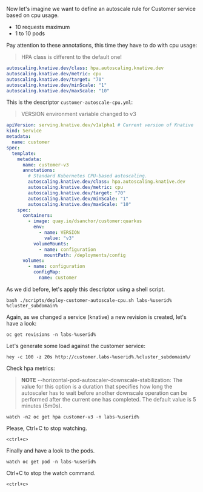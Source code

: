 Now let's imagine we want to define an autoscale rule for Customer service based on cpu usage.

- 10 requests maximum
- 1 to 10 pods

Pay attention to these annotations, this time they have to do with cpu usage:

> HPA class is different to the default one!

```yaml
autoscaling.knative.dev/class: hpa.autoscaling.knative.dev
autoscaling.knative.dev/metric: cpu
autoscaling.knative.dev/target: "70"
autoscaling.knative.dev/minScale: "1"
autoscaling.knative.dev/maxScale: "10"
```

This is the descriptor `customer-autoscale-cpu.yml`:

> VERSION environment variable changed to v3

```yaml
apiVersion: serving.knative.dev/v1alpha1 # Current version of Knative
kind: Service
metadata:
  name: customer
spec:
  template:
    metadata:
      name: customer-v3
      annotations:
        # Standard Kubernetes CPU-based autoscaling.
        autoscaling.knative.dev/class: hpa.autoscaling.knative.dev
        autoscaling.knative.dev/metric: cpu
        autoscaling.knative.dev/target: "70"
        autoscaling.knative.dev/minScale: "1"
        autoscaling.knative.dev/maxScale: "10"
    spec:
      containers:
        - image: quay.io/dsanchor/customer:quarkus
          env:
            - name: VERSION
              value: "v3"
          volumeMounts:
            - name: configuration
              mountPath: /deployments/config
      volumes:
        - name: configuration
          configMap:
            name: customer


```

As we did before, let's apply this descriptor using a shell script.

```execute-1
bash ./scripts/deploy-customer-autoscale-cpu.sh labs-%userid% %cluster_subdomain%
```

Again, as we changed a service (knative) a new revision is created, let's have a look:

```execute-2
oc get revisions -n labs-%userid%
```

Let's generate some load against the customer service:

```execute-1
hey -c 100 -z 20s http://customer.labs-%userid%.%cluster_subdomain%/
```

Check hpa metrics:

> **NOTE** --horizontal-pod-autoscaler-downscale-stabilization: The value for this option is a duration that specifies how long the autoscaler has to wait before another downscale operation can be performed after the current one has completed. The default value is 5 minutes (5m0s).

```execute-2
watch -n2 oc get hpa customer-v3 -n labs-%userid% 
```

Please, Ctrl+C to stop watching.

```execute-2
<ctrl+c>
```

Finally and have a look to the pods.

```execute-2
watch oc get pod -n labs-%userid%
```

Ctrl+C to stop the watch command.

```execute-2
<ctrl+c>
```